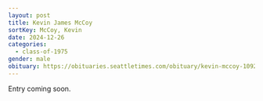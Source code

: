 ```yaml
---
layout: post
title: Kevin James McCoy
sortKey: McCoy, Kevin
date: 2024-12-26
categories:
  - class-of-1975
gender: male
obituary: https://obituaries.seattletimes.com/obituary/kevin-mccoy-1092635176
---
```

E﻿ntry coming soon.
